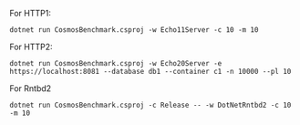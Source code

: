 
For HTTP1: 
```
dotnet run CosmosBenchmark.csproj -w Echo11Server -c 10 -m 10
```

For HTTP2: 
```
dotnet run CosmosBenchmark.csproj -w Echo20Server -e https://localhost:8081 --database db1 --container c1 -n 10000 --pl 10
```

For Rntbd2
```
dotnet run CosmosBenchmark.csproj -c Release -- -w DotNetRntbd2 -c 10 -m 10
```
